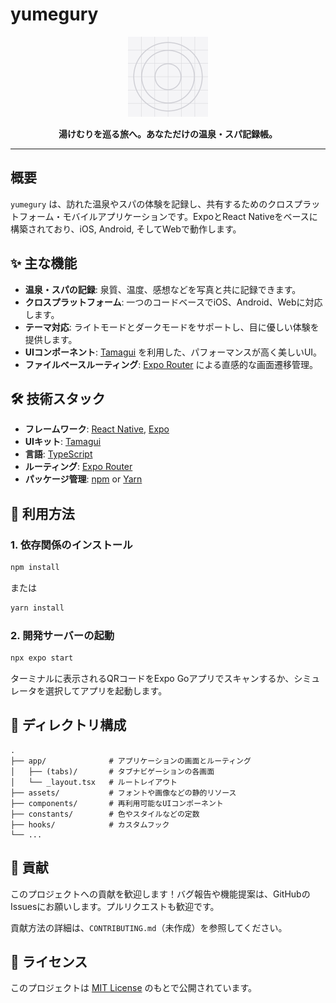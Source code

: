 # yumegury

<!-- プロジェクトのスクリーンショットやロゴなど -->
<p align="center">
  <img src="assets/images/icon.png" width="128" alt="project-logo">
</p>

<p align="center">
  <b>湯けむりを巡る旅へ。あなただけの温泉・スパ記録帳。</b>
</p>

---

## 概要

`yumegury` は、訪れた温泉やスパの体験を記録し、共有するためのクロスプラットフォーム・モバイルアプリケーションです。ExpoとReact Nativeをベースに構築されており、iOS, Android, そしてWebで動作します。

## ✨ 主な機能

- **温泉・スパの記録**: 泉質、温度、感想などを写真と共に記録できます。
- **クロスプラットフォーム**: 一つのコードベースでiOS、Android、Webに対応します。
- **テーマ対応**: ライトモードとダークモードをサポートし、目に優しい体験を提供します。
- **UIコンポーネント**: [Tamagui](https.tamagui.dev/) を利用した、パフォーマンスが高く美しいUI。
- **ファイルベースルーティング**: [Expo Router](https://docs.expo.dev/router/introduction/) による直感的な画面遷移管理。

## 🛠 技術スタック

- **フレームワーク**: [React Native](https://reactnative.dev/), [Expo](https://expo.dev/)
- **UIキット**: [Tamagui](https://tamagui.dev/)
- **言語**: [TypeScript](https://www.typescriptlang.org/)
- **ルーティング**: [Expo Router](https://docs.expo.dev/router/introduction/)
- **パッケージ管理**: [npm](https://www.npmjs.com/) or [Yarn](https://yarnpkg.com/)

## 🚀 利用方法

### 1. 依存関係のインストール

```bash
npm install
```
または
```bash
yarn install
```

### 2. 開発サーバーの起動

```bash
npx expo start
```

ターミナルに表示されるQRコードをExpo Goアプリでスキャンするか、シミュレータを選択してアプリを起動します。

## 📁 ディレクトリ構成

```
.
├── app/              # アプリケーションの画面とルーティング
│   ├── (tabs)/       # タブナビゲーションの各画面
│   └── _layout.tsx   # ルートレイアウト
├── assets/           # フォントや画像などの静的リソース
├── components/       # 再利用可能なUIコンポーネント
├── constants/        # 色やスタイルなどの定数
├── hooks/            # カスタムフック
└── ...
```

## 🙌 貢献

このプロジェクトへの貢献を歓迎します！バグ報告や機能提案は、GitHubのIssuesにお願いします。プルリクエストも歓迎です。

貢献方法の詳細は、`CONTRIBUTING.md`（未作成）を参照してください。

## 📄 ライセンス

このプロジェクトは [MIT License](LICENSE) のもとで公開されています。
